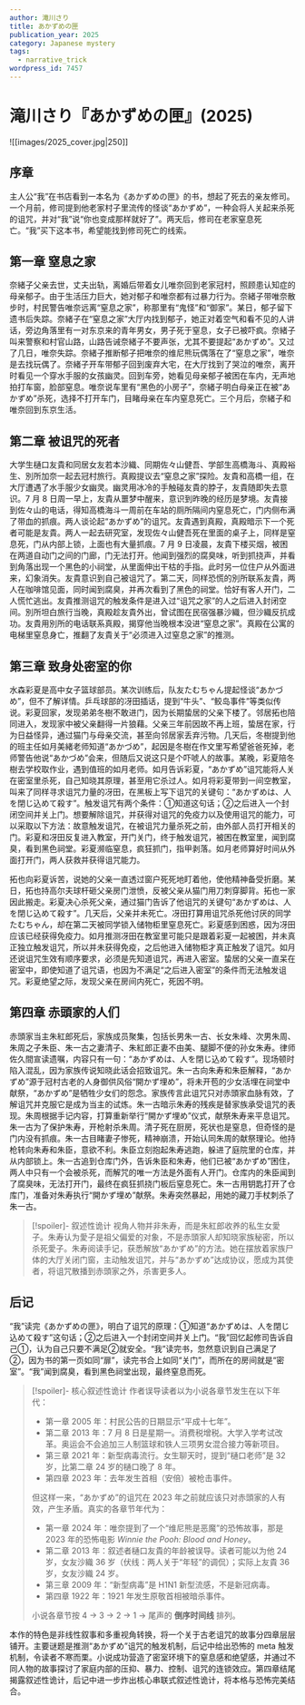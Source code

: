 ```yaml
---
author: 滝川さり
title: あかずめの匣
publication_year: 2025
category: Japanese mystery
tags:
  - narrative_trick
wordpress_id: 7457
---
```

# 滝川さり『あかずめの匣』(2025)

![[images/2025_cover.jpg|250]]

## 序章

主人公“我”在书店看到一本名为《あかずめの匣》的书，想起了死去的亲友修司。一个月前，修司提到他老家村子里流传的怪谈“あかずめ”，一种会将人关起来杀死的诅咒，并对“我”说“你也变成那样就好了”。两天后，修司在老家窒息死亡。“我”买下这本书，希望能找到修司死亡的线索。

## 第一章 窒息之家

奈緒子父亲去世，丈夫出轨，离婚后带着女儿唯奈回到老家冠村，照顾患认知症的母亲郁子。由于生活压力巨大，她对郁子和唯奈都有过暴力行为。奈緒子带唯奈散步时，村民警告唯奈远离“窒息之家”，称那里有“鬼怪”和“御家”。某日，郁子留下遗书后失踪。奈緒子在“窒息之家”大厅内找到郁子，她正对着空气和看不见的人讲话，旁边角落里有一对东京来的青年男女，男子死于窒息，女子已被吓疯。奈緒子叫来警察和村官山路，山路告诫奈緒子不要声张，尤其不要提起“あかずめ”。又过了几日，唯奈失踪。奈緒子推断郁子把唯奈的维尼熊玩偶落在了“窒息之家”，唯奈是去找玩偶了。奈緒子开车带郁子回到废弃大宅，在大厅找到了哭泣的唯奈，离开时看见一个穿水手服的女孩幽灵。回到车旁，她看见母亲郁子被困在车内，无声地拍打车窗，脸部窒息。唯奈说车里有“黑色的小房子”，奈緒子明白母亲正在被“あかずめ”杀死，选择不打开车门，目睹母亲在车内窒息死亡。三个月后，奈緒子和唯奈回到东京生活。

## 第二章 被诅咒的死者

大学生樋口友貴和同居女友若本沙織、同期佐々山健吾、学部生高橋海斗、真殿裕生、別所加奈一起去冠村旅行。真殿提议去“窒息之家”探险。友貴和高橋一组，在大厅遭遇了水手服少女幽灵。幽灵用冰冷的手触碰友貴的脖子，友貴随即失去意识。7 月 8 日周一早上，友貴从噩梦中醒来，意识到昨晚的经历是梦境。友貴接到佐々山的电话，得知高橋海斗一周前在车站的厕所隔间内窒息死亡，门内侧布满了带血的抓痕。两人谈论起“あかずめ”的诅咒。友貴遇到真殿，真殿暗示下一个死者可能是友貴。两人一起去研究室，发现佐々山健吾死在里面的桌子上，同样是窒息死，门从内部上锁，上面也有大量抓痕。7 月 9 日凌晨，友貴下楼买烟，被困在两道自动门之间的门廊，门无法打开。他闻到强烈的腐臭味，听到抓挠声，并看到角落出现一个黑色的小祠堂，从里面伸出干枯的手指。此时另一位住户从外面进来，幻象消失。友貴意识到自己被诅咒了。第二天，同样恐慌的別所联系友貴，两人在咖啡馆见面，同时闻到腐臭，并再次看到了黑色的祠堂。恰好有客人开门，二人慌忙逃出。友貴推测诅咒的触发条件是进入过“诅咒之家”的人之后进入封闭空间。別所坦白旅行当晚，真殿趁友貴外出，曾试图在民宿强暴沙織，但沙織反抗成功。友貴用別所的电话联系真殿，揭穿他当晚根本没进“窒息之家”。真殿在公寓的电梯里窒息身亡，推翻了友貴关于“必须进入过窒息之家”的推测。
## 第三章 致身处密室的你

水森彩夏是高中女子篮球部员。某次训练后，队友たむちゃん提起怪谈“あかづめ”，但不了解详情。乒乓球部的冴田插话，提到“牛头”、“鲛岛事件”等类似传说。彩夏回家，发现弟弟冬樹不敢进门，因为长期蛰居的父亲下楼了。邻居拓也陪同进入，发现家中被父亲翻得一片狼藉。父亲三年前因故不再上班，蛰居在家，行为日益怪异，通过猫门与母亲交流，甚至向邻居家丢弃污物。几天后，冬樹提到他的班主任如月美緒老师知道“あかづめ”，起因是冬樹在作文里写希望爸爸死掉，老师警告他说“あかづめ”会来，但随后又说这只是个吓唬人的故事。某晚，彩夏陪冬樹去学校取作业，遇到值班的如月老师。如月告诉彩夏，“あかずめ”诅咒能将人关在密室里杀死，自己知晓其原理，甚至用它杀过人。如月将彩夏带到一间空教室，叫来了同样寻求诅咒力量的冴田，在黑板上写下诅咒的关键句：“あかずめは、人を閉じ込めて殺す”。触发诅咒有两个条件：①知道这句话；②之后进入一个封闭空间并关上门。想要解除诅咒，并获得对诅咒的免疫力以及使用诅咒的能力，可以采取以下方法：故意触发诅咒，在被诅咒力量杀死之前，由外部人员打开相关的门。彩夏和冴田反复进入教室，开门关门，终于触发诅咒，被困在教室里，闻到腐臭，看到黑色祠堂。彩夏濒临窒息，疯狂抓门，指甲剥落。如月老师算好时间从外面打开门，两人获救并获得诅咒能力。

拓也向彩夏诉苦，说她的父亲一直透过窗户死死地盯着他，使他精神备受折磨。某日，拓也持高尔夫球杆砸父亲房门泄愤，反被父亲从猫门用刀刺穿脚背。拓也一家因此搬走。彩夏决心杀死父亲，通过猫门告诉了他诅咒的关键句“あかずめは、人を閉じ込めて殺す”。几天后，父亲并未死亡。冴田打算用诅咒杀死他讨厌的同学たむちゃん，却在第二天被同学锁入储物柜里窒息死亡。彩夏感到困惑，因为冴田应该已经获得免疫力。如月推测冴田在教室里可能只是跟着彩夏一起被困，并未真正独立触发诅咒，所以并未获得免疫，之后他进入储物柜才真正触发了诅咒。如月还说诅咒生效有顺序要求，必须是先知道诅咒，再进入密室。蛰居的父亲一直呆在密室中，即使知道了诅咒语，也因为不满足“之后进入密室”的条件而无法触发诅咒。彩夏绝望之际，发现父亲在房间内死亡，死因不明。

## 第四章 赤頭家的人们

赤頭家当主朱紅郎死后，家族成员聚集，包括长男朱一古、长女朱峰、次男朱周、朱周之子朱臣、朱一古之妻清子、朱紅郎正妻不由美、腿脚不便的孙女朱寿。律师佐久間宣读遗嘱，内容只有一句：“あかずめは、人を閉じ込めて殺す”。现场顿时陷入混乱，因为家族传说知晓此话会招致诅咒。朱一古向朱寿和朱臣解释，“あかずめ”源于冠村古老的人身御供风俗“開かず埋め”，将未开苞的少女活埋在祠堂中献祭，“あかずめ”是牺牲少女们的怨念。家族传言此诅咒只对赤頭家血脉有效，了解诅咒并克服它是成为当主的试炼。朱一古暗示朱寿的残疾是替家族承受诅咒的表现。朱周根据手记内容，打算重新举行“開かず埋め”仪式，献祭朱寿来平息诅咒。朱一古为了保护朱寿，开枪射杀朱周。清子死在厨房，死状也是窒息，但奇怪的是门内没有抓痕。朱一古目睹妻子惨死，精神崩溃，开始认同朱周的献祭理论。他持枪转向朱寿和朱臣，意欲不利。朱臣立刻抱起朱寿逃跑，躲进了庭院里的仓库，并从内部锁上。朱一古追到仓库门外，告诉朱臣和朱寿，他们已被“あかずめ”困住，两人中只有一个会被杀死，而解咒的唯一方法是外面有人开门。仓库内的朱臣闻到了腐臭味，无法打开门，最终在疯狂抓挠门板后窒息死亡。朱一古用钥匙打开了仓库门，准备对朱寿执行“開かず埋め”献祭。朱寿突然暴起，用她的藏刀手杖刺杀了朱一古。

> [!spoiler]- 叙述性诡计
> 视角人物并非朱寿，而是朱紅郎收养的私生女愛子。朱寿认为愛子是祖父偏爱的对象，不是赤頭家人却知晓家族秘密，所以杀死愛子。朱寿阅读手记，获悉解放“あかずめ”的方法。她在摆放着家族尸体的大厅关闭门窗，主动触发诅咒，并与“あかずめ”达成协议，愿成为其使者，将诅咒散播到赤頭家之外，杀害更多人。

## 后记

“我”读完《あかずめの匣》，明白了诅咒的原理：①知道“あかずめは、人を閉じ込めて殺す”这句话；②之后进入一个封闭空间并关上门。“我”回忆起修司告诉自己①，认为自己只要不满足②就安全。“我”读完书，忽然意识到自己满足了②，因为书的第一页如同“扉”，读完书合上如同“关门”，而所在的房间就是“密室”。“我”闻到腐臭，看到黑色祠堂出现，最终窒息而死。

> [!spoiler]- 核心叙述性诡计
> 作者误导读者以为小说各章节发生在以下年代：
> - 第一章 2005 年：村民公告的日期显示“平成十七年”。
> - 第二章 2013 年：7 月 8 日是星期一。消费税增税。大学入学考试改革。奥运会不会追加三人制篮球和铁人三项男女混合接力等新项目。
> - 第三章 2021 年：新型病毒流行。女生聊天时，提到“樋口老师”是 32 岁，比第二章 24 岁的樋口晚了 8 年。
> - 第四章 2023 年：去年发生首相（安倍）被枪击事件。
> 
> 但这样一来，“あかずめ”的诅咒在 2023 年之前就应该只对赤頭家的人有效，产生矛盾。真实的各章节年代为：
> - 第一章 2024 年：唯奈提到了一个“维尼熊是恶魔”的恐怖故事，那是 2023 年的恐怖电影 <i>Winnie the Pooh: Blood and Honey</i>。
> - 第二章 2013 年：叙述者樋口友貴的年龄被误导。读者可能以为他 24 岁，女友沙織 36 岁（伏线：两人关于“年轻”的调侃）；实际上友貴 36 岁，女友沙織 24 岁。
> - 第三章 2009 年：“新型病毒”是 H1N1 新型流感，不是新冠病毒。
> - 第四章 1922 年：1921 年发生原敬首相被暗杀事件。
> 
> 小说各章节按 4 → 3 → 2 → 1 → 尾声的 <b>倒序时间线</b> 排列。

本作的特色是非线性叙事和多重视角转换，将一个关于古老诅咒的故事分四章层层铺开。主要谜题是推测“あかずめ”诅咒的触发机制，后记中给出恐怖的 meta 触发机制，令读者不寒而栗。小说成功营造了密室环境下的窒息感和绝望感，并通过不同人物的故事探讨了家庭内部的压抑、暴力、控制、诅咒的连锁效应。第四章结尾揭露叙述性诡计，后记中进一步炸出核心串联式叙述性诡计，将本格与恐怖完美结合。